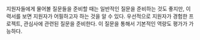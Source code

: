 지원자들에게 물어볼 질문들을 준비할 때는 일반적인 질문을 준비하는 것도 좋지만,
이력서를 보면 지원자가 어필하고자 하는 것을 알 수 있다.
우선적으로 지원자가 경험한 프로젝트, 관심사에 관련된 질문을 준비한다.
이 질문을 통해서 기본적인 역량도 평가가 가능하다.